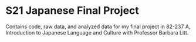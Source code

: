 # S21 Japanese Final Project

Contains code, raw data, and analyzed data for my final project in 82-237 A, Introduction to Japanese Language and Culture with Professor Barbara Litt.

